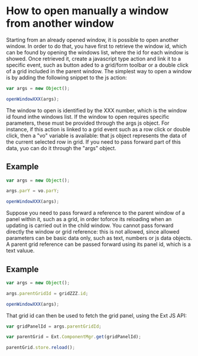 # How to open manually a window from another window

Starting from an already opened window, it is possible to open another window. In order to do that, you have first to retrieve the window id, which can be found by opening the windows list, where the id for each window is showed. Once retrieved it, create a javascript type action and link it to a specific event, such as button aded to a grid/form toolbar or a double click of a grid included in the parent window. The simplest way to open a window is by adding the following snippet to the js action:

```javascript
var args = new Object();

openWindowXXX(args);
```

The window to open is identified by the XXX number, which is the window id found inthe windows list. If the window to open requires specific parameters, these must be provided through the args js object. For instance, if this action is linked to a grid event such as a row click or double click, then a "vo" variable is available: that js object represents the data of the current selected row in grid. If you need to pass forward part of this data, yuo can do it through the "args" object.

## Example

```javascript
var args = new Object();

args.parY = vo.parY;

openWindowXXX(args);
```

Suppose you need to pass forward a reference to the parent window of a panel within it, such as a grid, in order toforce its reloading when an updating is carried out in the child window. You cannot pass forward directly the window or grid reference: this is not allowed, since allowed parameters can be basic data only, such as text, numbers or js data objects. A parent grid reference can be passed forward using its panel id, which is a text valuue.

## Example

```javascript
var args = new Object();

args.parentGridId = gridZZZ.id;

openWindowXXX(args);
```

That grid id can then be used to fetch the grid panel, using the Ext JS API:

```javascript
var gridPanelId = args.parentGridId;

var parentGrid = Ext.ComponentMgr.get(gridPanelId);

parentGrid.store.reload();
```

